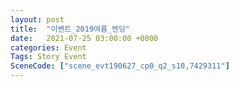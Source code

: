 ```yaml
---
layout: post
title:  "이벤트_2019여름_엔딩"
date:   2021-07-25 03:00:00 +0000
categories: Event
Tags: Story Event
SceneCode: ["scene_evt190627_cp0_q2_s10,7429311"]
---
```

